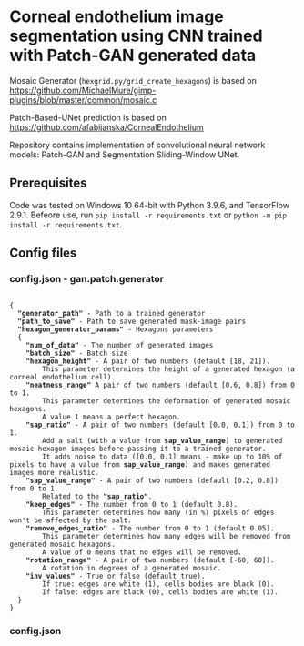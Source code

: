 # Corneal endothelium image segmentation using CNN trained with Patch-GAN generated data

Mosaic Generator (`hexgrid.py/grid_create_hexagons`) is based on https://github.com/MichaelMure/gimp-plugins/blob/master/common/mosaic.c

Patch-Based-UNet prediction is based on https://github.com/afabijanska/CornealEndothelium

Repository contains implementation of convolutional neural network models: Patch-GAN and Segmentation Sliding-Window UNet.

## Prerequisites
Code was tested on Windows 10 64-bit with Python 3.9.6, and TensorFlow 2.9.1. Befeore use, run `pip install -r requirements.txt` or `python -m pip install -r requirements.txt`.

## Config files

### config.json - gan.patch.generator
<pre><code>
{
  <b>"generator_path"</b> - Path to a trained generator
  <b>"path_to_save"</b> - Path to save generated mask-image pairs
  <b>"hexagon_generator_params"</b> - Hexagons parameters
  {
    <b>"num_of_data"</b> - The number of generated images
    <b>"batch_size"</b> - Batch size
    <b>"hexagon_height"</b> - A pair of two numbers (default [18, 21]). 
        This parameter determines the height of a generated hexagon (a corneal endothelium cell).
    <b>"neatness_range"</b> A pair of two numbers (default [0.6, 0.8]) from 0 to 1. 
        This parameter determines the deformation of generated mosaic hexagons.
        A value 1 means a perfect hexagon.
    <b>"sap_ratio"</b> - A pair of two numbers (default [0.0, 0.1]) from 0 to 1. 
        Add a salt (with a value from <b>sap_value_range</b>) to generated mosaic hexagon images before passing it to a trained generator. 
        It adds noise to data ([0.0, 0.1] means - make up to 10% of pixels to have a value from <b>sap_value_range</b>) and makes generated images more realistic.
    <b>"sap_value_range"</b> - A pair of two numbers (default [0.2, 0.8]) from 0 to 1.
        Related to the <b>"sap_ratio"</b>.
    <b>"keep_edges"</b> - The number from 0 to 1 (default 0.8). 
        This parameter determines how many (in %) pixels of edges won't be affected by the salt.
    <b>"remove_edges_ratio"</b> - The number from 0 to 1 (default 0.05).
        This parameter determines how many edges will be removed from generated mosaic hexagons. 
        A value of 0 means that no edges will be removed.
    <b>"rotation_range"</b> - A pair of two numbers (default [-60, 60]).
        A rotation in degrees of a generated mosaic.
    <b>"inv_values"</b> - True or false (default true). 
        If true: edges are white (1), cells bodies are black (0). 
        If false: edges are black (0), cells bodies are white (1).
  }
}
</code></pre>

### config.json
<pre><code>
